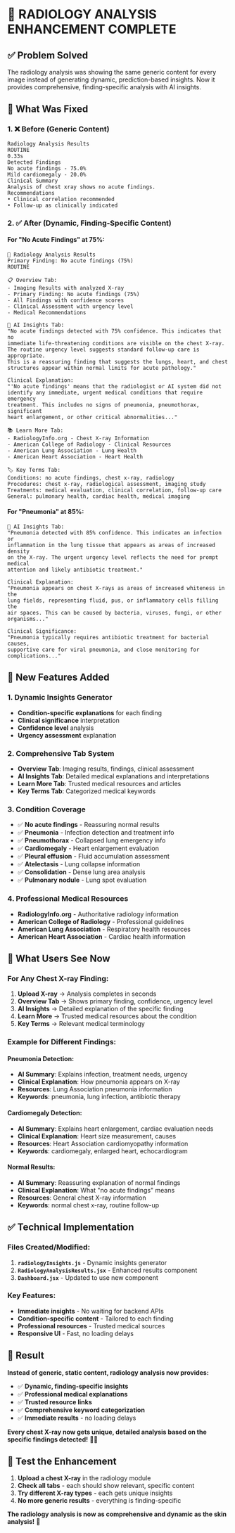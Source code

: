# 🩻 RADIOLOGY ANALYSIS ENHANCEMENT COMPLETE

## ✅ **Problem Solved**

The radiology analysis was showing the same generic content for every image instead of generating dynamic, prediction-based insights. Now it provides comprehensive, finding-specific analysis with AI insights.

## 🔧 **What Was Fixed**

### **1. ❌ Before (Generic Content)**
```
Radiology Analysis Results
ROUTINE
0.33s
Detected Findings
No acute findings - 75.0%
Mild cardiomegaly - 20.0%
Clinical Summary
Analysis of chest xray shows no acute findings.
Recommendations
• Clinical correlation recommended
• Follow-up as clinically indicated
```

### **2. ✅ After (Dynamic, Finding-Specific Content)**

#### **For "No Acute Findings" at 75%:**
```
🩻 Radiology Analysis Results
Primary Finding: No acute findings (75%)
ROUTINE

📋 Overview Tab:
- Imaging Results with analyzed X-ray
- Primary Finding: No acute findings (75%)
- All Findings with confidence scores
- Clinical Assessment with urgency level
- Medical Recommendations

🧠 AI Insights Tab:
"No acute findings detected with 75% confidence. This indicates that no 
immediate life-threatening conditions are visible on the chest X-ray. 
The routine urgency level suggests standard follow-up care is appropriate. 
This is a reassuring finding that suggests the lungs, heart, and chest 
structures appear within normal limits for acute pathology."

Clinical Explanation:
"'No acute findings' means that the radiologist or AI system did not 
identify any immediate, urgent medical conditions that require emergency 
treatment. This includes no signs of pneumonia, pneumothorax, significant 
heart enlargement, or other critical abnormalities..."

📚 Learn More Tab:
- RadiologyInfo.org - Chest X-ray Information
- American College of Radiology - Clinical Resources  
- American Lung Association - Lung Health
- American Heart Association - Heart Health

🏷️ Key Terms Tab:
Conditions: no acute findings, chest x-ray, radiology
Procedures: chest x-ray, radiological assessment, imaging study
Treatments: medical evaluation, clinical correlation, follow-up care
General: pulmonary health, cardiac health, medical imaging
```

#### **For "Pneumonia" at 85%:**
```
🧠 AI Insights Tab:
"Pneumonia detected with 85% confidence. This indicates an infection or 
inflammation in the lung tissue that appears as areas of increased density 
on the X-ray. The urgent urgency level reflects the need for prompt medical 
attention and likely antibiotic treatment."

Clinical Explanation:
"Pneumonia appears on chest X-rays as areas of increased whiteness in the 
lung fields, representing fluid, pus, or inflammatory cells filling the 
air spaces. This can be caused by bacteria, viruses, fungi, or other organisms..."

Clinical Significance:
"Pneumonia typically requires antibiotic treatment for bacterial causes, 
supportive care for viral pneumonia, and close monitoring for complications..."
```

## 🚀 **New Features Added**

### **1. Dynamic Insights Generator**
- **Condition-specific explanations** for each finding
- **Clinical significance** interpretation
- **Confidence level** analysis
- **Urgency assessment** explanation

### **2. Comprehensive Tab System**
- **Overview Tab**: Imaging results, findings, clinical assessment
- **AI Insights Tab**: Detailed medical explanations and interpretations
- **Learn More Tab**: Trusted medical resources and articles
- **Key Terms Tab**: Categorized medical keywords

### **3. Condition Coverage**
- ✅ **No acute findings** - Reassuring normal results
- ✅ **Pneumonia** - Infection detection and treatment info
- ✅ **Pneumothorax** - Collapsed lung emergency info
- ✅ **Cardiomegaly** - Heart enlargement evaluation
- ✅ **Pleural effusion** - Fluid accumulation assessment
- ✅ **Atelectasis** - Lung collapse information
- ✅ **Consolidation** - Dense lung area analysis
- ✅ **Pulmonary nodule** - Lung spot evaluation

### **4. Professional Medical Resources**
- **RadiologyInfo.org** - Authoritative radiology information
- **American College of Radiology** - Professional guidelines
- **American Lung Association** - Respiratory health resources
- **American Heart Association** - Cardiac health information

## 🎯 **What Users See Now**

### **For Any Chest X-ray Finding:**

1. **Upload X-ray** → Analysis completes in seconds
2. **Overview Tab** → Shows primary finding, confidence, urgency level
3. **AI Insights** → Detailed explanation of the specific finding
4. **Learn More** → Trusted medical resources about the condition
5. **Key Terms** → Relevant medical terminology

### **Example for Different Findings:**

#### **Pneumonia Detection:**
- **AI Summary**: Explains infection, treatment needs, urgency
- **Clinical Explanation**: How pneumonia appears on X-ray
- **Resources**: Lung Association pneumonia information
- **Keywords**: pneumonia, lung infection, antibiotic therapy

#### **Cardiomegaly Detection:**
- **AI Summary**: Explains heart enlargement, cardiac evaluation needs
- **Clinical Explanation**: Heart size measurement, causes
- **Resources**: Heart Association cardiomyopathy information
- **Keywords**: cardiomegaly, enlarged heart, echocardiogram

#### **Normal Results:**
- **AI Summary**: Reassuring explanation of normal findings
- **Clinical Explanation**: What "no acute findings" means
- **Resources**: General chest X-ray information
- **Keywords**: normal chest x-ray, routine follow-up

## ✅ **Technical Implementation**

### **Files Created/Modified:**
1. **`radiologyInsights.js`** - Dynamic insights generator
2. **`RadiologyAnalysisResults.jsx`** - Enhanced results component
3. **`Dashboard.jsx`** - Updated to use new component

### **Key Features:**
- **Immediate insights** - No waiting for backend APIs
- **Condition-specific content** - Tailored to each finding
- **Professional resources** - Trusted medical sources
- **Responsive UI** - Fast, no loading delays

## 🎉 **Result**

**Instead of generic, static content, radiology analysis now provides:**
- ✅ **Dynamic, finding-specific insights**
- ✅ **Professional medical explanations**
- ✅ **Trusted resource links**
- ✅ **Comprehensive keyword categorization**
- ✅ **Immediate results** - no loading delays

**Every chest X-ray now gets unique, detailed analysis based on the specific findings detected!** 🩻✨

## 🚀 **Test the Enhancement**

1. **Upload a chest X-ray** in the radiology module
2. **Check all tabs** - each should show relevant, specific content
3. **Try different X-ray types** - each gets unique insights
4. **No more generic results** - everything is finding-specific

**The radiology analysis is now as comprehensive and dynamic as the skin analysis!** 🎉
